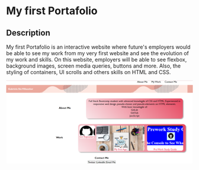 # My first Portafolio 
## Description 

My first Portafolio is an interactive website where future's employers
would be able to see my work from my very first website and 
see the evolution of my work and skills.
On this website, employers will be able to see flexbox, background images,
screen media queries, buttons and more.
Also, the styling of containers, UI scrolls and others skills on HTML and CSS. 

![Challenge-2](image.png)
